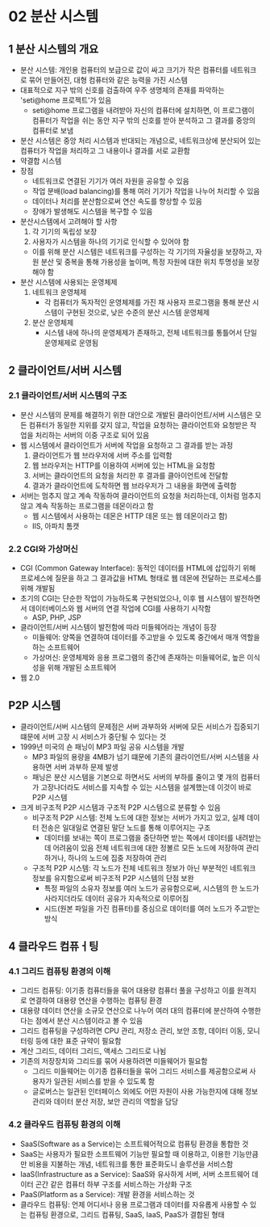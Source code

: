 # 02 분산 시스템
## 1 분산 시스템의 개요
- 분산 시스템: 개인용 컴퓨터의 보급으로 값이 싸고 크기가 작은 컴퓨터를 네트워크로 묶어 만들어진, 대형 컴퓨터와 같은 능력을 가진 시스템
- 대표적으로 지구 밖의 신호를 검출하여 우주 생명체의 존재를 파악하는 'seti@home 프로젝트'가 있음
    - seti@home 프로그램을 내려받아 자신의 컴퓨터에 설치하면, 이 프로그램이 컴퓨터가 작업을 쉬는 동안 지구 밖의 신호를 받아 분석하고 그 결과를 중앙의 컴퓨터로 보냄
- 분산 시스템은 중앙 처리 시스템과 반대되는 개념으로, 네트워크상에 분산되어 있는 컴퓨터가 작업을 처리하고 그 내용이나 결과를 서로 교환함
- 약결합 시스템
- 장점
    - 네트워크로 연결된 기기가 여러 자원을 공유할 수 있음
    - 작업 분배(load balancing)를 통해 여러 기기가 작업을 나누어 처리할 수 있음
    - 데이터나 처리를 분산함으로써 연산 속도를 향상할 수 있음
    - 장애가 발생해도 시스템을 복구할 수 있음
- 분산시스템에서 고려해야 할 사항
    1. 각 기기의 독립성 보장
    2. 사용자가 시스템을 하나의 기기로 인식할 수 있어야 함
    - 이를 위해 분산 시스템은 네트워크를 구성하는 각 기기의 자율성을 보장하고, 자원 분산 및 중복을 통해 가용성을 높이며, 특정 자원에 대한 위치 투명성을 보장해야 함
- 분산 시스템에 사용되는 운영체제
    1. 네트워크 운영체제
        - 각 컴퓨터가 독자적인 운영체제를 가진 채 사용자 프로그램을 통해 분산 시스템이 구현된 것으로, 낮은 수준의 분산 시스템 운영체제
    2. 분산 운영체제
        - 시스템 내에 하나의 운영체제가 존재하고, 전체 네트워크를 통틀어서 단일 운영체제로 운영됨

## 2 클라이언트/서버 시스템
### 2.1 클라이언트/서버 시스템의 구조
- 분산 시스템의 문제를 해결하기 위한 대안으로 개발된 클라이언트/서버 시스템은 모든 컴퓨터가 동일한 지위를 갖지 않고, 작업을 요청하는 클라이언트와 요청받은 작업을 처리하는 서버의 이중 구조로 되어 있음
- 웹 시스템에서 클라이언트가 서버에 작업을 요청하고 그 결과를 받는 과정
    1. 클라이언트가 웹 브라우저에 서버 주소를 입력함
    2. 웹 브라우저는 HTTP를 이용하여 서버에 있는 HTML을 요청함
    3. 서버는 클라이언트의 요청을 처리한 후 결과를 클아이언트에 전달함
    4. 결과가 클라이언트에 도착하면 웹 브라우저가 그 내용을 화면에 출력함
- 서버는 멈추지 않고 계속 작동하여 클라이언트의 요청을 처리하는데, 이처럼 멈추지 않고 계속 작동하는 프로그램을 데몬이라고 함
    - 웹 시스템에서 사용하는 데몬은 HTTP 데몬 또는 웹 데몬이라고 함)
    - IIS, 아파치 톰캣

### 2.2 CGI와 가상머신
- CGI (Common Gateway Interface): 동적인 데이터를 HTML에 삽입하기 위해 프로세스에 질문을 하고 그 결과값을 HTML 형태로 웹 데몬에 전달하는 프로세스를 위해 개발됨
- 초기의 CGI는 단순한 작업이 가능하도록 구현되었으나, 이후 웹 시스템이 발전하면서 데이터베이스와 웹 서버의 연결 작업에 CGI를 사용하기 시작함
    - ASP, PHP, JSP
- 클라이언트/서버 시스템이 발전함에 따라 미들웨어라는 개념이 등장
    - 미들웨어: 양쪽을 연결하여 데이터를 주고받을 수 있도록 중간에서 매개 역할을 하는 소프트웨어
    - 가상머신: 운영체제와 응용 프로그램의 중간에 존재하는 미들웨어로, 높은 이식성을 위해 개발된 소프트웨어
- 웹 2.0

## P2P 시스템
- 클라이언트/서버 시스템의 문제점은 서버 과부하와 서버에 모든 서비스가 집중되기 떄문에 서버 고장 시 서비스가 중단될 수 있다는 것
- 1999년 미국의 숀 패닝이 MP3 파일 공유 시스템을 개발
    - MP3 파일의 용량을 4MB가 넘기 떄문에 기존의 클라이언트/서버 시스템을 사용하면 서버 과부하 문제 발생
    - 패닝은 분산 시스템을 기본으로 하면서도 서버의 부하를 줄이고 몇 개의 컴퓨터가 고장나더라도 서비스를 지속할 수 있는 시스템을 설계했는데 이것이 바로 P2P 시스템
- 크게 비구조적 P2P 시스템과 구조적 P2P 시스템으로 분류할 수 있음
    - 비구조적 P2P 시스템: 전체 노드에 대한 정보는 서버가 가지고 있고, 실제 데이터 전송은 일대일로 연결된 말단 노드를 통해 이루어지는 구조
        - 데이터를 보내는 쪽이 프로그램을 중단하면 받는 쪽에서 데이터를 내려받는 데 어려움이 있음
        전체 네트워크에 대한 정볼르 모든 노드에 저장하여 관리하거나, 하나의 노드에 집중 저장하여 관리
    - 구조적 P2P 시스템: 각 노드가 전체 네트워크 정보가 아닌 부분적인 네트워크 정보를 유지함으로써 비구조적 P2P 시스템의 단점 보완
        - 특정 파일의 소유자 정보를 여러 노드가 공유함으로써, 시스템의 한 노드가 사라지더라도 데이터 공유가 지속적으로 이루어짐
        - 시드(원본 파일을 가진 컴퓨터)를 중심으로 데이터를 여러 노드가 주고받는 방식
    
## 4 클라우드 컴퓨ㅓ팅
### 4.1 그리드 컴퓨팅 환경의 이해
- 그리드 컴퓨팅: 이기종 컴퓨터들을 묶어 대용량 컴퓨터 풀을 구성하고 이를 원격지로 연결하여 대용량 연산을 수행하는 컴퓨팅 환경
- 대용량 데이터 연산을 소규모 연산으로 나누어 여러 대의 컴퓨터에 분산하여 수행한다는 점에서 분산 시스템이라고 볼 수 있음
- 그리드 컴퓨팅을 구성하려면 CPU 관리, 저장소 관리, 보안 조항, 데이터 이동, 모니터링 등에 대한 표준 규약이 필요함
- 계산 그리드, 데이터 그리드, 액세스 그리드로 나뉨
- 기존의 저장장치와 그리드를 묶어 사용하려면 미들웨어가 필요함
    - 그리드 미들웨어는 이기종 컴퓨터들을 묶어 그리드 서비스를 제공함으로써 사용자가 일관된 서비스를 받을 수 있도록 함
    - 글로버스는 일관된 인터페이스 외에도 어떤 자원이 사용 가능한지에 대해 정보 관리와 데이터 분산 저장, 보안 관리의 역할을 담당

### 4.2 클라우드 컴퓨팅 환경의 이해
- SaaS(Software as a Service)는 소프트웨어적으로 컴퓨팅 환경을 통합한 것
- SaaS는 사용자가 필요한 소프트웨어 기능만 필요할 때 이용하고, 이용한 기능만큼만 비용을 지불하는 개념, 네트워크를 통한 표준화도니 솔루션을 서비스함
- IaaS(Infrastructure as a Service): SaaS와 유사하게 서버, 서버 소프트웨어 데이터 곤간 같은 컴퓨터 하부 구조를 서비스하는 가상화 구조
- PaaS(Platform as a Service): 개발 환경을 서비스하는 것
- 클라우드 컴퓨팅: 언제 어디서나 응용 프로그램과 데이터를 자유롭게 사용할 수 있는 컴퓨팅 환경으로, 그리드 컴퓨팅, SaaS, IaaS, PaaS가 결합된 형태